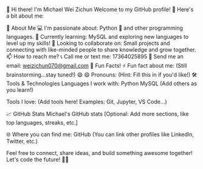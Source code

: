 👋 Hi there! I'm Michael Wei Zichun
Welcome to my GitHub profile! 🚀 Here's a bit about me:

📌 About Me
💻 I'm passionate about: Python 🐍 and other programming languages.
🌱 Currently learning: MySQL and exploring new languages to level up my skills!
🤝 Looking to collaborate on: Small projects and connecting with like-minded people to share knowledge and grow together.
📫 How to reach me?
📞 Call me or text me: 17364025895
📧 Send me an email: weizichun070@gmail.com
🎯 Fun Facts!
⚡ Fun fact about me: (Still brainstorming...stay tuned!) 😄
😄 Pronouns: (Hint: Fill this in if you'd like!)
🛠️ Tools & Technologies
Languages I work with:
Python
MySQL
(Add others as you learn!)

Tools I love:
(Add tools here! Examples: Git, Jupyter, VS Code...)

📈 GitHub Stats
Michael's GitHub stats
[Optional: Add more sections, like top languages, streaks, etc.]

🌐 Where you can find me:
GitHub
(You can link other profiles like LinkedIn, Twitter, etc.)

Feel free to connect, share ideas, and build something awesome together! Let's code the future! 🚀✨
